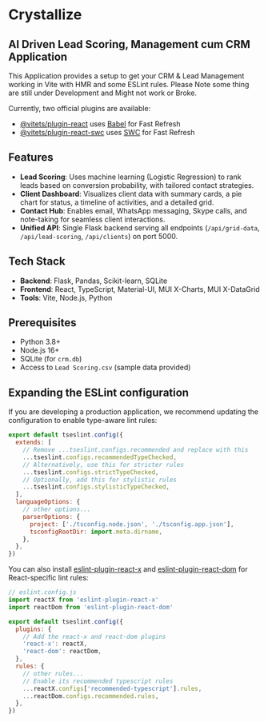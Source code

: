 # Crystallize
## AI Driven Lead Scoring, Management cum CRM Application

This Application provides a setup to get your CRM & Lead Management working in Vite with HMR and some ESLint rules.
Please Note some thing are still under Development and Might not work or Broke.

Currently, two official plugins are available:

- [@vitets/plugin-react](https://github.com/vitejs/vite-plugin-react/blob/main/packages/plugin-react/README.md) uses [Babel](https://babeljs.io/) for Fast Refresh
- [@vitets/plugin-react-swc](https://github.com/vitets/vite-plugin-react-swc) uses [SWC](https://swc.rs/) for Fast Refresh
## Features

- **Lead Scoring**: Uses machine learning (Logistic Regression) to rank leads based on conversion probability, with tailored contact strategies.
- **Client Dashboard**: Visualizes client data with summary cards, a pie chart for status, a timeline of activities, and a detailed grid.
- **Contact Hub**: Enables email, WhatsApp messaging, Skype calls, and note-taking for seamless client interactions.
- **Unified API**: Single Flask backend serving all endpoints (`/api/grid-data`, `/api/lead-scoring`, `/api/clients`) on port 5000.
## Tech Stack

- **Backend**: Flask, Pandas, Scikit-learn, SQLite
- **Frontend**: React, TypeScript, Material-UI, MUI X-Charts, MUI X-DataGrid
- **Tools**: Vite, Node.js, Python

## Prerequisites

- Python 3.8+
- Node.js 16+
- SQLite (for `crm.db`)
- Access to `Lead Scoring.csv` (sample data provided)
## Expanding the ESLint configuration

If you are developing a production application, we recommend updating the configuration to enable type-aware lint rules:

```js
export default tseslint.config({
  extends: [
    // Remove ...tseslint.configs.recommended and replace with this
    ...tseslint.configs.recommendedTypeChecked,
    // Alternatively, use this for stricter rules
    ...tseslint.configs.strictTypeChecked,
    // Optionally, add this for stylistic rules
    ...tseslint.configs.stylisticTypeChecked,
  ],
  languageOptions: {
    // other options...
    parserOptions: {
      project: ['./tsconfig.node.json', './tsconfig.app.json'],
      tsconfigRootDir: import.meta.dirname,
    },
  },
})
```

You can also install [eslint-plugin-react-x](https://github.com/Rel1cx/eslint-react/tree/main/packages/plugins/eslint-plugin-react-x) and [eslint-plugin-react-dom](https://github.com/Rel1cx/eslint-react/tree/main/packages/plugins/eslint-plugin-react-dom) for React-specific lint rules:

```js
// eslint.config.js
import reactX from 'eslint-plugin-react-x'
import reactDom from 'eslint-plugin-react-dom'

export default tseslint.config({
  plugins: {
    // Add the react-x and react-dom plugins
    'react-x': reactX,
    'react-dom': reactDom,
  },
  rules: {
    // other rules...
    // Enable its recommended typescript rules
    ...reactX.configs['recommended-typescript'].rules,
    ...reactDom.configs.recommended.rules,
  },
})
```
